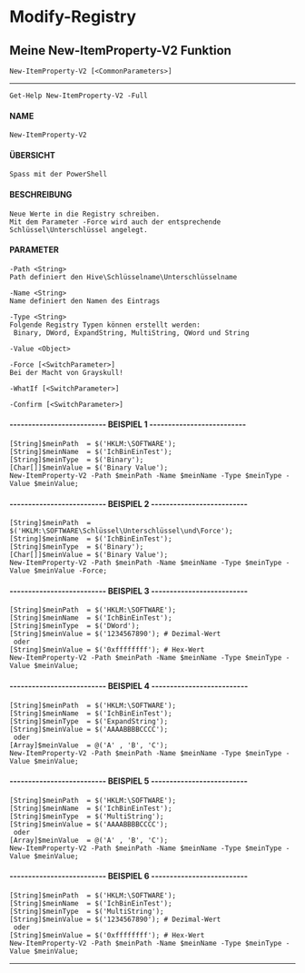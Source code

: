 # Modify-Registry

## Meine New-ItemProperty-V2 Funktion

`New-ItemProperty-V2 [<CommonParameters>]`

---

`Get-Help New-ItemProperty-V2 -Full`

#### NAME
    New-ItemProperty-V2

#### ÜBERSICHT
    Spass mit der PowerShell

#### BESCHREIBUNG
	Neue Werte in die Registry schreiben.
	Mit dem Parameter -Force wird auch der entsprechende Schlüssel\Unterschlüssel angelegt.

#### PARAMETER
    -Path <String>
	Path definiert den Hive\Schlüsselname\Unterschlüsselname
        
    -Name <String>
	Name definiert den Namen des Eintrags
        
    -Type <String>
	Folgende Registry Typen können erstellt werden:
	 Binary, DWord, ExpandString, MultiString, QWord und String
        
    -Value <Object>
        
    -Force [<SwitchParameter>]
	Bei der Macht von Grayskull!
        
    -WhatIf [<SwitchParameter>]
        
    -Confirm [<SwitchParameter>]

#### -------------------------- BEISPIEL 1 --------------------------

    [String]$meinPath  = $('HKLM:\SOFTWARE');
    [String]$meinName  = $('IchBinEinTest');
    [String]$meinType  = $('Binary');
    [Char[]]$meinValue = $('Binary Value');
	New-ItemProperty-V2 -Path $meinPath -Name $meinName -Type $meinType -Value $meinValue;

#### -------------------------- BEISPIEL 2 --------------------------

	[String]$meinPath  = $('HKLM:\SOFTWARE\Schlüssel\Unterschlüssel\und\Force');
	[String]$meinName  = $('IchBinEinTest');
	[String]$meinType  = $('Binary');
	[Char[]]$meinValue = $('Binary Value');
	New-ItemProperty-V2 -Path $meinPath -Name $meinName -Type $meinType -Value $meinValue -Force;

#### -------------------------- BEISPIEL 3 --------------------------

	[String]$meinPath  = $('HKLM:\SOFTWARE');
    [String]$meinName  = $('IchBinEinTest');
    [String]$meinType  = $('DWord');
    [String]$meinValue = $('1234567890'); # Dezimal-Wert
     oder
    [String]$meinValue = $('0xffffffff'); # Hex-Wert
	New-ItemProperty-V2 -Path $meinPath -Name $meinName -Type $meinType -Value $meinValue;

#### -------------------------- BEISPIEL 4 --------------------------

	[String]$meinPath  = $('HKLM:\SOFTWARE');
    [String]$meinName  = $('IchBinEinTest');
    [String]$meinType  = $('ExpandString');
    [String]$meinValue = $('AAAABBBBCCCC');
     oder
    [Array]$meinValue  = @('A' , 'B', 'C');
	New-ItemProperty-V2 -Path $meinPath -Name $meinName -Type $meinType -Value $meinValue;

#### -------------------------- BEISPIEL 5 --------------------------

    [String]$meinPath  = $('HKLM:\SOFTWARE');
    [String]$meinName  = $('IchBinEinTest');
    [String]$meinType  = $('MultiString');
    [String]$meinValue = $('AAAABBBBCCCC');
     oder
    [Array]$meinValue  = @('A' , 'B', 'C');
	New-ItemProperty-V2 -Path $meinPath -Name $meinName -Type $meinType -Value $meinValue;

#### -------------------------- BEISPIEL 6 --------------------------

    [String]$meinPath  = $('HKLM:\SOFTWARE');
    [String]$meinName  = $('IchBinEinTest');
    [String]$meinType  = $('MultiString');
    [String]$meinValue = $('1234567890'); # Dezimal-Wert
     oder
    [String]$meinValue = $('0xffffffff'); # Hex-Wert
	New-ItemProperty-V2 -Path $meinPath -Name $meinName -Type $meinType -Value $meinValue;

---

